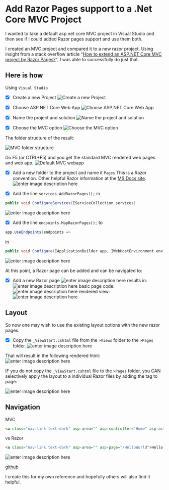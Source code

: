 # Add Razor Pages support to a .Net Core MVC Project
I wanted to take a default asp.net core MVC project in Visual Studio and then see if I could added Razor pages support and use them both. 

I created an MVC project and compared it to a new razor project. Using insight from a  stack overflow article "[How to extend an ASP.NET Core MVC project by Razor Pages?](https://stackoverflow.com/questions/62863196/how-to-extend-an-asp-net-core-mvc-project-by-razor-pages)", I was able to successfully do just that. 

## Here is how

Using `Visual Studio`
- [x] Create a new Project
![Create a new Project](https://raw.githubusercontent.com/IvanRainbolt/AddRazorPagesToMVC/master/images/1.png)

- [x] Choose ASP.NET Core Web App
![Choose ASP.NET Core Web App](https://raw.githubusercontent.com/IvanRainbolt/AddRazorPagesToMVC/master/images/2.png)

- [x] Name the project and solution
![Name the project and solution](https://raw.githubusercontent.com/IvanRainbolt/AddRazorPagesToMVC/master/images/3.png)

- [x] Choose the MVC option
![Choose the MVC option](https://raw.githubusercontent.com/IvanRainbolt/AddRazorPagesToMVC/master/images/4.png)

The folder structure of the result:

![MVC folder structure](https://raw.githubusercontent.com/IvanRainbolt/AddRazorPagesToMVC/master/images/5.png)
 
Do F5 (or CTRL+F5) and you get the standard MVC rendered web pages and web app. 
![Default MVC webapp](https://raw.githubusercontent.com/IvanRainbolt/AddRazorPagesToMVC/master/images/6.mvcAppHomePage.png)

- [x] Add a new folder to the project and name it `Pages`
This is a Razor convention. Other helpful Razor information at the [MS Docs site](https://docs.microsoft.com/en-us/aspnet/core/razor-pages/?view=aspnetcore-3.1&tabs=visual-studio).
![enter image description here](https://raw.githubusercontent.com/IvanRainbolt/AddRazorPagesToMVC/master/images/7.addPagesFolder.png)

- [x] Add the line `services.AddRazorPages();` in 
```csharp
public void ConfigureServices(IServiceCollection services)
```
![enter image description here](https://raw.githubusercontent.com/IvanRainbolt/AddRazorPagesToMVC/master/images/8.addService.png)


- [x] Add the line `endpoints.MapRazorPages();` to 
```csharp
app.UseEndpoints(endpoints => 
``` 
in  
```csharp
public void Configure(IApplicationBuilder app, IWebHostEnvironment env)
```
![enter image description here](https://raw.githubusercontent.com/IvanRainbolt/AddRazorPagesToMVC/master/images/9.addEndpoint.png)

At this point, a Razor page can be added and can be navigated to:
- [x] Add a new Razor page
![enter image description here](https://raw.githubusercontent.com/IvanRainbolt/AddRazorPagesToMVC/master/images/10.addRazorPage.png)
results in:
![enter image description here](https://raw.githubusercontent.com/IvanRainbolt/AddRazorPagesToMVC/master/images/11.pageadded.png)
basic page code:
![enter image description here](https://raw.githubusercontent.com/IvanRainbolt/AddRazorPagesToMVC/master/images/12.newpagecode.png)
rendered view:
![enter image description here](https://raw.githubusercontent.com/IvanRainbolt/AddRazorPagesToMVC/master/images/13.razorPageRendered.png)

## Layout

So now one may wish to use the existing layout options with the new razor pages. 
- [x] Copy the `_ViewStart.cshtml` file from the `>Views` folder to the `>Pages` folder. 
![enter image description here](https://raw.githubusercontent.com/IvanRainbolt/AddRazorPagesToMVC/master/images/14.copyViewStart.png)

That will result in the following rendered html:
![enter image description here](https://raw.githubusercontent.com/IvanRainbolt/AddRazorPagesToMVC/master/images/15.razorRendered.png)

IF you do not copy the `_ViewStart.cshtml` file to the `>Pages` folder, you CAN selectively apply the layout to a individual Razor files by adding the tag to page:

![enter image description here](https://raw.githubusercontent.com/IvanRainbolt/AddRazorPagesToMVC/master/images/16.layoutforpageonly.png)

## Navigation

MVC
```html
<a class="nav-link text-dark" asp-area="" asp-controller="Home" asp-action="Privacy">Privacy</a>
```

vs
Razor
```html
<a class="nav-link text-dark" asp-area="" asp-page="/HelloWorld">Hello Razor</a>
```

![enter image description here](https://raw.githubusercontent.com/IvanRainbolt/AddRazorPagesToMVC/master/images/17.navrendering.png)

[github](https://github.com/IvanRainbolt/AddRazorPagesToMVC)

I create this for my own reference and hopefully others will also find it helpful.
